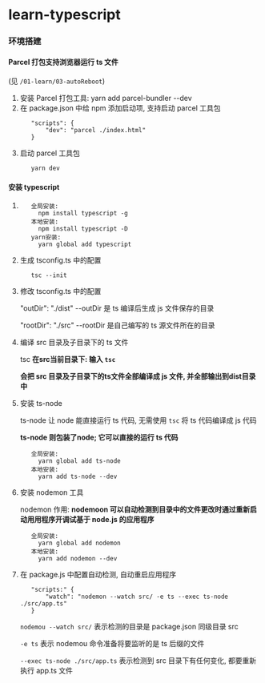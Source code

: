 # learn-typescript

### 环境搭建

#### Parcel 打包支持浏览器运行 ts 文件
(见 `/01-learn/03-autoReboot`)

1. 安装 Parcel 打包工具: yarn add parcel-bundler --dev
2. 在 package.json 中给 npm 添加启动项, 支持启动 parcel 工具包
   ```shell
      "scripts": {
          "dev": "parcel ./index.html"
      }
   ```
3. 启动 parcel 工具包
   ```shell
      yarn dev
   ```

#### 安装 typescript
1. ```shell
      全局安装:
        npm install typescript -g
      本地安装:
        npm install typescript -D
      yarn安装:
        yarn global add typescript
   ```
2. 生成 tsconfig.ts 中的配置
   ```shell
      tsc --init
   ```
3. 修改 tsconfig.ts 中的配置

   "outDir": "./dist"  --outDir 是 ts 编译后生成 js 文件保存的目录

   "rootDir": "./src"  --rootDir 是自己编写的 ts 源文件所在的目录


5. 编译 src 目录及子目录下的 ts 文件

   tsc **在src当前目录下: 输入 `tsc`**

   **会把 src 目录及子目录下的ts文件全部编译成 js 文件, 并全部输出到dist目录中**


6. 安装 ts-node

   ts-node 让 node 能直接运行 ts 代码, 无需使用 `tsc` 将 ts 代码编译成 js 代码

   **ts-node 则包装了node; 它可以直接的运行 ts 代码**

   ```shell
      全局安装:
        yarn global add ts-node
      本地安装:
        yarn add ts-node --dev
   ```
   
7. 安装 nodemon 工具
   
   nodemon 作用: **nodemoon 可以自动检测到目录中的文件更改时通过重新启动用用程序开调试基于 node.js 的应用程序**

   ```shell
      全局安装:
        yarn global add nodemon
      本地安装:
        yarn add nodemon --dev
   ```
   
8. 在 package.js 中配置自动检测, 自动重启应用程序
   ```shell
      "scripts:" {
          "watch": "nodemon --watch src/ -e ts --exec ts-node ./src/app.ts"
      }
   ```
   `nodemou --watch src/` 表示检测的目录是 package.json 同级目录 src
   
   `-e ts` 表示 nodemou 命令准备将要监听的是 ts 后缀的文件

   `--exec ts-node ./src/app.ts` 表示检测到 src 目录下有任何变化, 都要重新执行 app.ts 文件

